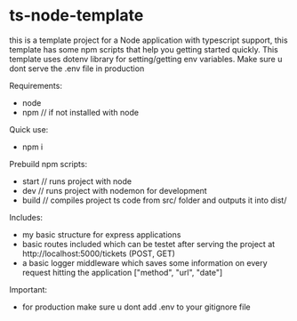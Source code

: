 # ts-node-template

this is a template project for a Node application with typescript support, this template has some npm scripts that help you getting started quickly. This template uses dotenv library for setting/getting env variables. Make sure u dont serve the .env file in production

Requirements:
  - node
  - npm // if not installed with node
  
Quick use:
  - npm i
  
Prebuild npm scripts:
  - start // runs project with node
  - dev // runs project with nodemon for development
  - build // compiles project ts code from src/ folder and outputs it into dist/

Includes:
  - my basic structure for express applications
  - basic routes included which can be testet after serving the project at http://localhost:5000/tickets (POST, GET)
  - a basic logger middleware which saves some information on every request hitting the application ["method", "url", "date"]
  
Important:
  - for production make sure u dont add .env to your gitignore file

